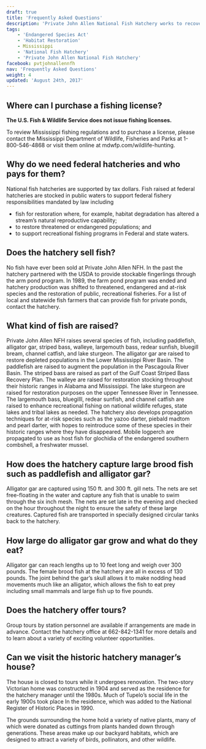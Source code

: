 ```yaml
---
draft: true
title: 'Frequently Asked Questions'
description: 'Private John Allen National Fish Hatchery works to recover, restore and enhance threatened, endangered, at-risk and recreational fish populations in the Southeast.'
tags:
    - 'Endangered Species Act'
    - 'Habitat Restoration'
    - Mississippi
    - 'National Fish Hatchery'
    - 'Private John Allen National Fish Hatchery'
facebook: pvtjohnallennfh
nav: 'Frequently Asked Questions'
weight: 4
updated: 'August 24th, 2017'
---
```


## Where can I purchase a fishing license?

**The U.S. Fish & Wildlife Service does not issue fishing licenses.**

To review Mississippi fishing regulations and to purchase a license, please contact the Mississippi Department of Wildlife, Fisheries and Parks at 1-800-546-4868 or visit them online at mdwfp.com/wildlife-hunting.

## Why do we need federal hatcheries and who pays for them?

National fish hatcheries are supported by tax dollars. Fish raised at federal hatcheries are stocked in public waters to support federal fishery responsibilities mandated by law including 

 - fish for restoration where, for example, habitat degradation has altered a stream’s natural reproductive capability; 
 - to restore threatened or endangered populations; and
 - to support recreational fishing programs in Federal and state waters.

## Does the hatchery sell fish?

No fish have ever been sold at Private John Allen NFH. In the past the hatchery partnered with the USDA to provide stockable fingerlings through the arm pond program. In 1989, the farm pond program was ended and hatchery production was shifted to threatened, endangered and at-risk species and the restoration of public, recreational fisheries. For a list  of local and statewide fish farmers that can provide fish for private ponds, contact the hatchery.

## What kind of fish are raised?

Private John Allen NFH  raises several species of fish, including paddlefish, alligator gar,  striped bass, walleye, largemouth bass, redear sunfish, bluegill bream, channel catfish, and lake sturgeon. The alligator gar are raised to restore depleted populations in the Lower Mississippi River Basin. The paddlefish are raised to augment the population in the Pascagoula River Basin. The striped bass are raised as part of the Gulf Coast Striped Bass Recovery Plan. The walleye are raised for restoration stocking throughout their historic ranges in Alabama and Mississippi. The lake sturgeon are raised for restoration purposes on the upper Tennessee River in Tennessee. The largemouth bass, bluegilll, redear sunfish, and channel catfish are raised to enhance recreational fishing on national wildlife refuges, state lakes and tribal lakes as needed. The hatchery also develops propagation techniques for at-risk species such as the yazoo darter, piebald madtom and pearl darter, with hopes to reintroduce some of these species in their historic ranges where they have disappeared. Mobile logperch are propagated to use as host fish for glochidia of the endangered southern combshell, a freshwater mussel. 

## How does the hatchery capture large brood fish such as paddlefish and alligator gar?

Alligator gar are captured using 150 ft. and 300 ft. gill nets. The nets are set free-floating in the water and capture any fish that is unable to swim through the six inch mesh. The nets are set late in the evening and checked on the hour throughout the night to ensure the safety of these large creatures. Captured fish are transported in specially designed circular tanks back to the hatchery.
## How large do alligator gar grow and what do they eat?

Alligator gar can reach lengths up to 10 feet long and weigh over 300 pounds. The female brood fish at the hatchery are all in excess of 130 pounds. The joint behind the gar’s skull allows it to make nodding head movements much like an alligator, which allows the fish to eat prey including small mammals and large fish up to five pounds. 

## Does the hatchery offer tours?

Group tours by station personnel are available if arrangements are made in advance. Contact the hatchery office at 662-842-1341 for more details and to learn about a variety of exciting volunteer opportunities.

## Can we visit the historic hatchery manager’s house?

The house is closed to tours while it undergoes renovation. The two-story Victorian home was constructed in 1904 and served as the residence for the hatchery manager until the 1980s. Much of Tupelo’s social life in the early 1900s took place In the residence, which was added to the National Register of Historic Places in 1990.

The grounds surrounding the home hold a variety of native plants, many of which were donated as cuttings from plants handed down through generations. These areas make up our backyard habitats, which are designed to attract a variety of birds, pollinators, and other wildlife.

